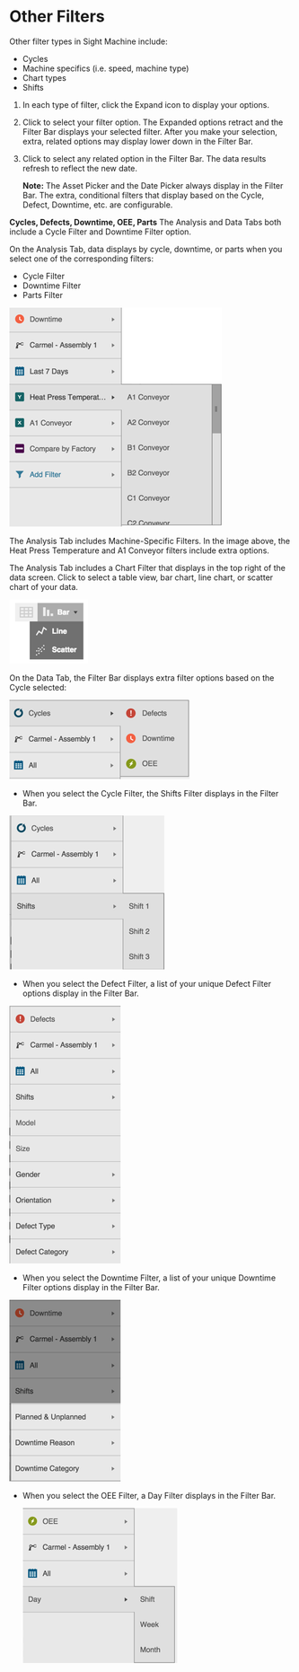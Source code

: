 # Other Filters
 
 Other filter types in Sight Machine include:
 
  * Cycles
  * Machine specifics (i.e. speed, machine type)
  * Chart types
  * Shifts
 
 
 1. In each type of filter, click the Expand icon to display your options.
 2. Click to select your filter option. The Expanded options retract and the Filter Bar displays your selected filter. After you make your selection, extra, related options may display lower down in the Filter Bar.
 3. Click to select any related option in the Filter Bar. The data results refresh to reflect the new date.
 
    **Note:** The Asset Picker and the Date Picker always display in the Filter Bar. The extra, conditional filters that display based on the Cycle, Defect, Downtime, etc. are configurable. 


**Cycles, Defects, Downtime, OEE, Parts**
 The Analysis and Data Tabs both include a Cycle Filter and Downtime Filter option. 
 
 On the Analysis Tab, data displays by cycle, downtime, or parts when you select one of the corresponding filters:
 
 * Cycle Filter
 * Downtime Filter
 * Parts Filter  
 
 ![](otherFiltersAnalysisTabE2.png)
 
 
 The Analysis Tab includes Machine-Specific Filters. In the image above, the Heat Press Temperature and A1 Conveyor filters include extra options.
 
 
 The Analysis Tab includes a Chart Filter that displays in the top right of the data screen. Click to select a table view, bar chart, line chart, or scatter chart of your data. 
 
 ![](otherFilterAnalysisChartE.png)
 
 
 On the Data Tab, the Filter Bar displays extra filter options based on the Cycle selected:
 
 ![](otherFilterDataTabE2.png)
 
 
  * When you select the Cycle Filter, the Shifts Filter displays in the Filter Bar.
 
  ![](otherFilterDataTabCyclesShiftsE2.png)
 
   
  * When you select the Defect Filter, a list of your unique Defect Filter options display in the Filter Bar.

   ![](otherFilterDataTabDefectE2.png)  
    
  * When you select the Downtime Filter, a list of your unique Downtime Filter options display in the Filter Bar.
  
   ![](otherFilterDataTabDowntimeE2.png)
  
    
  * When you select the OEE Filter, a Day Filter displays in the Filter Bar.
  
    ![](otherFilterDataTabOeeE2.png)
  
    
  